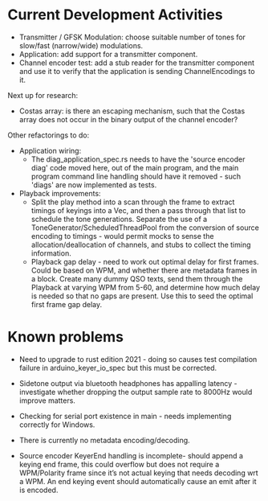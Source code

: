# Current Development Activities

* Transmitter / GFSK Modulation: choose suitable number of tones for slow/fast (narrow/wide) modulations.
* Application: add support for a transmitter component.
* Channel encoder test: add a stub reader for the transmitter component and use it to verify that the application is
  sending ChannelEncodings to it.

Next up for research:
* Costas array: is there an escaping mechanism, such that the Costas array does not occur in the binary output of the
  channel encoder?

Other refactorings to do:
* Application wiring:
  * The diag_application_spec.rs needs to have the 'source encoder diag' code moved here, out of the main
    program, and the main program command line handling should have it removed - such 'diags' are now implemented
    as tests.
* Playback improvements:
  * Split the play method into a scan through the frame to extract timings of keyings into a Vec, and then a pass 
   through that list to schedule the tone generations. Separate the use of a ToneGenerator/ScheduledThreadPool from the
   conversion of source encoding to timings - would permit mocks to sense the allocation/deallocation of channels, and
   stubs to collect the timing information.
  * Playback gap delay - need to work out optimal delay for first frames. Could be based on WPM, and whether there are
   metadata frames in a block. Create many dummy QSO texts, send them through the Playback at varying WPM from 5-60, and
   determine how much delay is needed so that no gaps are present. Use this to seed the optimal first frame gap delay.


# Known problems
* Need to upgrade to rust edition 2021 - doing so causes test compilation failure in arduino_keyer_io_spec but this must
  be corrected.

* Sidetone output via bluetooth headphones has appalling latency - investigate whether dropping the output sample 
  rate to 8000Hz would improve matters.

* Checking for serial port existence in main - needs implementing correctly for Windows.

* There is currently no metadata encoding/decoding.

* Source encoder KeyerEnd handling is incomplete- should append a keying end frame, this could overflow but does not
require a WPM/Polarity frame since it’s not actual keying that needs decoding wrt a WPM. An end keying event should
automatically cause an emit after it is encoded.
